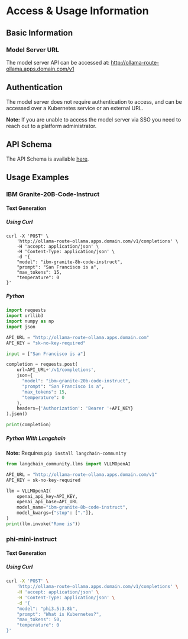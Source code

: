 # Access & Usage Information

## Basic Information

### Model Server URL

The model server API can be accessed at: http://ollama-route-ollama.apps.domain.com/v1

## Authentication

The model server does not require authentication to access, and can be accessed over a Kubernetes service or an external URL.

**Note:** If you are unable to access the model server via SSO you need to reach out to a platform administrator.

## API Schema
<!--
The name of the api, model-service-api, is grabbed from the name field in the ai-catalog.yaml metadata for the api.

TechDocs read this as a URL starting from where the docs are located, so we can use ../ behaviour to navigate the TechDocs to reference other resources/components/apis
-->
The API Schema is available [here](../../../../../api/ollama-service-api/definition).

## Usage Examples

### IBM Granite-20B-Code-Instruct

#### Text Generation

##### Using Curl

```
curl -X 'POST' \
    'http://ollama-route-ollama.apps.domain.com/v1/completions' \
    -H 'accept: application/json' \
    -H 'Content-Type: application/json' \
    -d '{
    "model": "ibm-granite-8b-code-instruct",
    "prompt": "San Francisco is a",
    "max_tokens": 15,
    "temperature": 0
}'
```

##### Python

```python
import requests
import urllib3
import numpy as np
import json

API_URL = "http://ollama-route-ollama.apps.domain.com"
API_KEY = "sk-no-key-required"

input = ["San Francisco is a"]

completion = requests.post(
    url=API_URL+'/v1/completions',
    json={
      "model": "ibm-granite-20b-code-instruct",
      "prompt": "San Francisco is a",
      "max_tokens": 15,
      "temperature": 0
    },
    headers={'Authorization': 'Bearer '+API_KEY}
).json()

print(completion)
```

##### Python With Langchain

**Note:** Requires `pip install langchain-community`

```python
from langchain_community.llms import VLLMOpenAI

API_URL = "http://ollama-route-ollama.apps.domain.com/v1"
API_KEY = sk-no-key-required

llm = VLLMOpenAI(
    openai_api_key=API_KEY,
    openai_api_base=API_URL
    model_name="ibm-granite-8b-code-instruct",
    model_kwargs={"stop": ["."]},
)
print(llm.invoke("Rome is"))
```

### phi-mini-instruct

#### Text Generation

##### Using Curl

```bash
curl -X 'POST' \
    'http://ollama-route-ollama.apps.domain.com/v1/completions' \
    -H 'accept: application/json' \
    -H 'Content-Type: application/json' \
    -d '{
    "model": "phi3.5:3.8b",
    "prompt": "What is Kubernetes?",
    "max_tokens": 50,
    "temperature": 0
}'
```